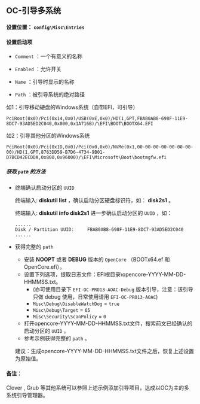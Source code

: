 ## OC-引导多系统

#### 设置位置： `config\Misc\Entries` 

#### 设置启动项

-  `Comment` ：一个有意义的名称

-  `Enabled` ：允许开关

-  `Name` ：引导时显示的名称

-  `Path` ：被引导系统的绝对路径

  如1：引导移动硬盘的Windows系统（自带EFI，可引导）

  ```
  PciRoot(0x0)/Pci(0x14,0x0)/USB(0xE,0x0)/HD(1,GPT,FBAB0AB8-698F-11E9-8DC7-93AD5ED2C040,0x800,0x1A716B)/\EFI\BOOT\BOOTX64.EFI
  ```

  如2：引导其他分区的Windows系统

  ```
  PciRoot(0x0)/Pci(0x1D,0x0)/Pci(0x0,0x0)/NVMe(0x1,00-00-00-00-00-00-00-00)/HD(1,GPT,8763DD59-B7D6-4734-9B01-D7BCD42ECDDA,0x800,0x96000)/\EFI\Microsoft\Boot\bootmgfw.efi
  ```

##### 获取 `path` 的方法

- 终端确认启动分区的 `UUID` 

  终端输入: **diskutil list** ，确认启动分区硬盘标识符，如： **disk2s1** 。

  终端输入: **diskutil info disk2s1** 进一步确认启动分区的 `UUID` ，如：

  ```
  ......
  Disk / Partition UUID:     FBAB0AB8-698F-11E9-8DC7-93AD5ED2C040
  ......
  ```

- 获得完整的 `path` 

  - 安装 **NOOPT** 或者 **DEBUG** 版本的 `OpenCore` （BOOTx64.ef 和 OpenCore.efi）。
  - 设置下列选项，提取日志文件：EFI根目录\opencore-YYYY-MM-DD-HHMMSS.txt。
    - (亦可使用目录下 `EFI-OC-PRO13-AOAC-Debug` 版本引导，注意：该引导只做 debug 使用，日常使用请用 `EFI-OC-PRO13-AOAC`)
    - `Misc\Debug\DisableWatchDog` = `true` 
    - `Misc\Debug\Target` = `65` 
    - `Misc\Security\ScanPolicy` = `0` 
  - 打开opencore-YYYY-MM-DD-HHMMSS.txt文件，搜索前文已经确认的启动分区的 `UUID` 。
  - 参考示例获得完整的 `path` 。
  
  建议：生成opencore-YYYY-MM-DD-HHMMSS.txt文件之后，恢复上述设置为原始值。

#### 备注：

Clover , Grub 等其他系统可以参照上述示例添加引导项目，达成以OC为主的多系统引导管理器。
